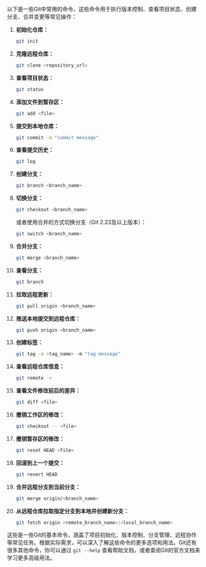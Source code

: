 以下是一些Git中常用的命令，这些命令用于执行版本控制、查看项目状态、创建分支、合并变更等常见操作：

1. **初始化仓库：**
   ```bash
   git init
   ```

2. **克隆远程仓库：**
   ```bash
   git clone <repository_url>
   ```

3. **查看项目状态：**
   ```bash
   git status
   ```

4. **添加文件到暂存区：**
   ```bash
   git add <file>
   ```

5. **提交到本地仓库：**
   ```bash
   git commit -m "commit message"
   ```

6. **查看提交历史：**
   ```bash
   git log
   ```

7. **创建分支：**
   ```bash
   git branch <branch_name>
   ```

8. **切换分支：**
   ```bash
   git checkout <branch_name>
   ```

   或者使用合并的方式切换分支（Git 2.23及以上版本）：
   ```bash
   git switch <branch_name>
   ```

9. **合并分支：**
   ```bash
   git merge <branch_name>
   ```

10. **查看分支：**
    ```bash
    git branch
    ```

11. **拉取远程更新：**
    ```bash
    git pull origin <branch_name>
    ```

12. **推送本地提交到远程仓库：**
    ```bash
    git push origin <branch_name>
    ```

13. **创建标签：**
    ```bash
    git tag -a <tag_name> -m "tag message"
    ```

14. **查看远程仓库信息：**
    ```bash
    git remote -v
    ```

15. **查看文件修改前后的差异：**
    ```bash
    git diff <file>
    ```

16. **撤销工作区的修改：**
    ```bash
    git checkout -- <file>
    ```

17. **撤销暂存区的修改：**
    ```bash
    git reset HEAD <file>
    ```

18. **回滚到上一个提交：**
    ```bash
    git revert HEAD
    ```

19. **合并远程分支到当前分支：**
    ```bash
    git merge origin/<branch_name>
    ```

20. **从远程仓库拉取指定分支到本地并创建新分支：**
    ```bash
    git fetch origin <remote_branch_name>:<local_branch_name>
    ```

这些是一些Git的基本命令，涵盖了项目初始化、版本控制、分支管理、远程协作等常见任务。根据实际需求，可以深入了解这些命令的更多选项和用法。Git还有很多其他命令，你可以通过 `git --help` 查看帮助文档，或者查阅Git的官方文档来学习更多高级用法。